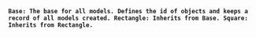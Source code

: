 **`Base: The base for all models. Defines the id of objects and keeps a record of all models created.
Rectangle: Inherits from Base.
Square: Inherits from Rectangle.`**
